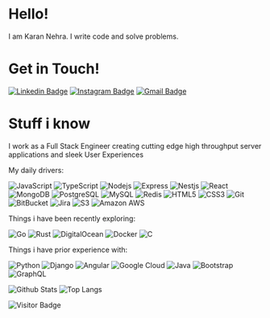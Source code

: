 # Hello!
I am Karan Nehra. I write code and solve problems.

# Get in Touch!
[![Linkedin Badge](https://img.shields.io/badge/-karanehra-blue?style=flat-square&logo=Linkedin&logoColor=white&link=https://www.linkedin.com/in/karanehra/)](https://www.linkedin.com/in/karanehra/)
[![Instagram Badge](https://img.shields.io/badge/-karanehra-purple?style=flat-square&logo=instagram&logoColor=white&link=https://instagram.com/kanna6501/)](https://instagram.com/kanna6501)
[![Gmail Badge](https://img.shields.io/badge/-karanehra@gmail.com-c14438?style=flat-square&logo=Gmail&logoColor=white&link=mailto:kanna6501@gmail.com)](mailto:kanna6501@gmail.com)

# Stuff i know

I work as a Full Stack Engineer creating cutting edge high throughput server applications and sleek User Experiences

My daily drivers:

![JavaScript](https://img.shields.io/badge/-JavaScript-black?style=flat-square&logo=javascript)
![TypeScript](https://img.shields.io/badge/-TypeScript-black?style=flat-square&logo=typescript)
![Nodejs](https://img.shields.io/badge/-NodeJS-white?style=flat-square&logo=Node.js)
![Express](https://img.shields.io/badge/-Express-black?style=flat-square&logo=express)
![Nestjs](https://img.shields.io/badge/-NestJS-black?style=flat-square&logo=Nestjs)
![React](https://img.shields.io/badge/-React-aqua?style=flat-square&logo=react)
![MongoDB](https://img.shields.io/badge/-MongoDB-black?style=flat-square&logo=mongodb)
![PostgreSQL](https://img.shields.io/badge/-PostgreSQL-336791?style=flat-square&logo=postgresql)
![MySQL](https://img.shields.io/badge/-MySQL-black?style=flat-square&logo=mysql)
![Redis](https://img.shields.io/badge/-Redis-black?style=flat-square&logo=Redis)
![HTML5](https://img.shields.io/badge/-HTML5-E34F26?style=flat-square&logo=html5&logoColor=white)
![CSS3](https://img.shields.io/badge/-CSS3-1572B6?style=flat-square&logo=css3)
![Git](https://img.shields.io/badge/-Git-black?style=flat-square&logo=git)
![BitBucket](https://img.shields.io/badge/-BitBucket-darkblue?style=flat-square&logo=bitbucket)
![Jira](https://img.shields.io/badge/-Jira-darkblue?style=flat-square&logo=jira)
![S3](https://img.shields.io/badge/-S3-white?style=flat-square&logo=amazon-s3)
![Amazon AWS](https://img.shields.io/badge/Amazon%20AWS-232F3E?style=flat-square&logo=amazon-aws)

Things i have been recently exploring:

![Go](https://img.shields.io/badge/-Golang-00599C?style=flat-square&logo=go)
![Rust](https://img.shields.io/badge/-Rust-red?style=flat-square&logo=rust)
![DigitalOcean](https://img.shields.io/badge/-Digital%20Ocean-darkblue?style=flat-square&logo=digitalocean)
![Docker](https://img.shields.io/badge/-Docker-black?style=flat-square&logo=docker)
![C](https://img.shields.io/badge/-C-00599C?style=flat-square&logo=c)

Things i have prior experience with:

![Python](https://img.shields.io/badge/-Python-black?style=flat-square&logo=Python)
![Django](https://img.shields.io/badge/-Django-darkgreen?style=flat-square&logo=django)
![Angular](https://img.shields.io/badge/-Angular-red?style=flat-square&logo=angular)
![Google Cloud](https://img.shields.io/badge/-GCP-black?style=flat-square&logo=google-cloud)
![Java](https://img.shields.io/badge/-Java-E34A86?style=flat-square&logo=java)
![Bootstrap](https://img.shields.io/badge/-Bootstrap-563D7C?style=flat-square&logo=bootstrap)
![GraphQL](https://img.shields.io/badge/-GraphQL-E10098?style=flat-square&logo=graphql)

![Github Stats](https://github-readme-stats.vercel.app/api?username=karanehra&count_private=true&show_icons=true&include_all_commits=true)
![Top Langs](https://github-readme-stats.vercel.app/api/top-langs/?username=karanehra&hide=java&layout=compact)

![Visitor Badge](https://visitor-badge.laobi.icu/badge?page_id=karanehra.karanehra)